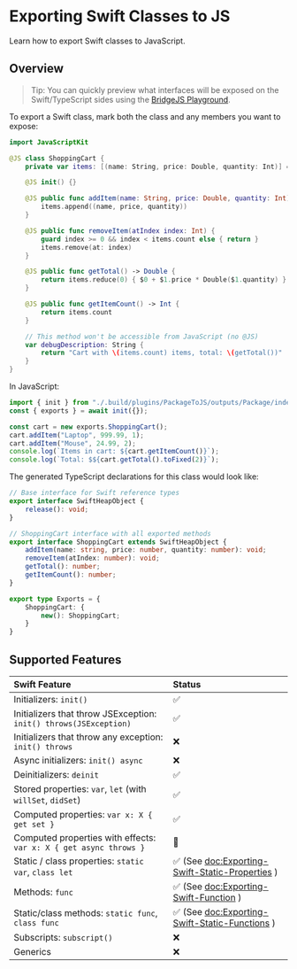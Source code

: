 # Exporting Swift Classes to JS

Learn how to export Swift classes to JavaScript.

## Overview

> Tip: You can quickly preview what interfaces will be exposed on the Swift/TypeScript sides using the [BridgeJS Playground](https://swiftwasm.org/JavaScriptKit/PlayBridgeJS/).

To export a Swift class, mark both the class and any members you want to expose:

```swift
import JavaScriptKit

@JS class ShoppingCart {
    private var items: [(name: String, price: Double, quantity: Int)] = []

    @JS init() {}

    @JS public func addItem(name: String, price: Double, quantity: Int) {
        items.append((name, price, quantity))
    }

    @JS public func removeItem(atIndex index: Int) {
        guard index >= 0 && index < items.count else { return }
        items.remove(at: index)
    }

    @JS public func getTotal() -> Double {
        return items.reduce(0) { $0 + $1.price * Double($1.quantity) }
    }

    @JS public func getItemCount() -> Int {
        return items.count
    }

    // This method won't be accessible from JavaScript (no @JS)
    var debugDescription: String {
        return "Cart with \(items.count) items, total: \(getTotal())"
    }
}
```

In JavaScript:

```javascript
import { init } from "./.build/plugins/PackageToJS/outputs/Package/index.js";
const { exports } = await init({});

const cart = new exports.ShoppingCart();
cart.addItem("Laptop", 999.99, 1);
cart.addItem("Mouse", 24.99, 2);
console.log(`Items in cart: ${cart.getItemCount()}`);
console.log(`Total: $${cart.getTotal().toFixed(2)}`);
```

The generated TypeScript declarations for this class would look like:

```typescript
// Base interface for Swift reference types
export interface SwiftHeapObject {
    release(): void;
}

// ShoppingCart interface with all exported methods
export interface ShoppingCart extends SwiftHeapObject {
    addItem(name: string, price: number, quantity: number): void;
    removeItem(atIndex: number): void;
    getTotal(): number;
    getItemCount(): number;
}

export type Exports = {
    ShoppingCart: {
        new(): ShoppingCart;
    }
}
```

## Supported Features

| Swift Feature | Status |
|:--------------|:-------|
| Initializers: `init()` | ✅ |
| Initializers that throw JSException: `init() throws(JSException)` | ✅ |
| Initializers that throw any exception: `init() throws` | ❌  |
| Async initializers: `init() async` | ❌ |
| Deinitializers: `deinit` | ✅ |
| Stored properties: `var`, `let` (with `willSet`, `didSet`) | ✅ |
| Computed properties: `var x: X { get set }` | ✅ |
| Computed properties with effects: `var x: X { get async throws }` | 🚧  |
| Static / class properties: `static var`, `class let` | ✅ (See <doc:Exporting-Swift-Static-Properties> )|
| Methods: `func` | ✅ (See <doc:Exporting-Swift-Function> ) |
| Static/class methods: `static func`, `class func` | ✅ (See <doc:Exporting-Swift-Static-Functions> ) |
| Subscripts: `subscript()` | ❌ |
| Generics | ❌ |
